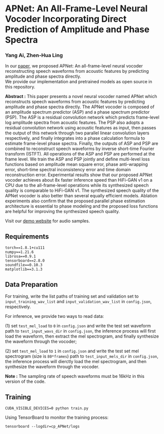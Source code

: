 # APNet: An All-Frame-Level Neural Vocoder Incorporating Direct Prediction of Amplitude and Phase Spectra
### Yang Ai, Zhen-Hua Ling

In our [paper](https://arxiv.org/xxx), 
we proposed APNet: An all-frame-level neural vocoder reconstructing speech waveforms from acoustic features by predicting amplitude and phase spectra directly.<br/>
We provide our implementation and pretrained models as open source in this repository.

**Abstract :**
This paper presents a novel neural vocoder named APNet which reconstructs speech waveforms from acoustic features by predicting amplitude and phase spectra directly. The APNet vocoder is composed of an amplitude spectrum predictor (ASP) and a phase spectrum predictor (PSP). The ASP is a residual convolution network which predicts frame-level log amplitude spectra from acoustic features. The PSP also adopts a residual convolution network using acoustic features as input, then passes the output of this network through two parallel linear convolution layers respectively, and finally integrates into a phase calculation formula to estimate frame-level phase spectra. Finally, the outputs of ASP and PSP are combined to reconstruct speech waveforms by inverse short-time Fourier transform (ISTFT). All operations of the ASP and PSP are performed at the frame level. We train the ASP and PSP jointly and define multi-level loss functions based on amplitude mean square error, phase anti-wrapping error, short-time spectral inconsistency error and time domain reconstruction error. Experimental results show that our proposed APNet vocoder achieves about 8x faster inference speed than HiFi-GAN v1 on a CPU due to the all-frame-level operations while its synthesized speech quality is comparable to HiFi-GAN v1. The synthesized speech quality of the APNet vocoder is also better than several equally efficient models. Ablation experiments also confirm that the proposed parallel phase estimation architecture is essential to phase modeling and the proposed loss functions are helpful for improving the synthesized speech quality.

Visit our [demo website](http://staff.ustc.edu.cn/~yangai/APNet/demo.html) for audio samples.

## Requirements
```
torch==1.8.1+cu111
numpy==1.21.6
librosa==0.9.1
tensorboard==2.8.0
soundfile==0.10.3
matplotlib==3.1.3
```

## Data Preparation
For training, write the list paths of training set and validation set to `input_training_wav_list` and `input_validation_wav_list` in `config.json`, respectively.

For inference, we provide two ways to read data:

(1) set `test_mel_load` to `0` in `config.json` and write the test set waveform path to `test_input_wavs_dir` in `config.json`, the inference process will first load the waveform, then extract the mel spectrogram, and finally synthesize the waveform through the vocoder;

(2) set `test_mel_load` to `1` in `config.json` and write the test set mel spectrogram (size is `80*frames`) path to `test_input_mels_dir` in `config.json`, the inference process will dierctly load the mel spectrogram, and then synthesize the waveform through the vocoder.

**Note :** The sampling rate of speech waveforms must be 16kHz in this version of the code.

## Training
```
CUDA_VISIBLE_DEVICES=0 python train.py
```

Using TensorBoard to monitor the training process:
```
tensorboard --logdir=cp_APNet/logs
```

